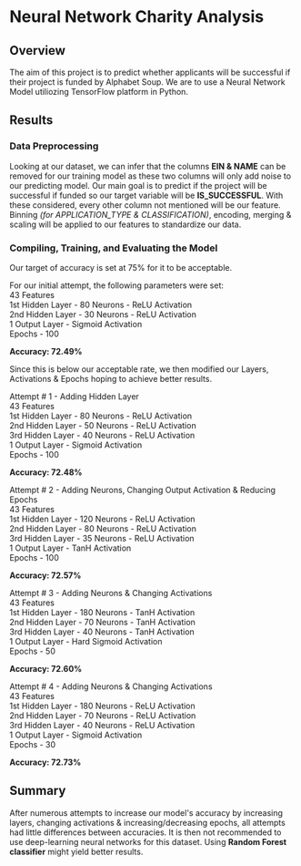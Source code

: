 # __Neural Network Charity Analysis__

## __Overview__
The aim of this project is to predict whether applicants will be successful if their project is funded by Alphabet Soup. We are to use a Neural Network Model utiliozing TensorFlow platform in Python.

## __Results__

### __Data Preprocessing__

Looking at our dataset, we can infer that the columns __EIN & NAME__ can be removed for our training model as these two columns will only add noise to our predicting model. Our main goal is to predict if the project will be successful if funded so our target variable will be __IS_SUCCESSFUL__. With these considered, every other column not mentioned will be our feature. Binning _(for APPLICATION_TYPE & CLASSIFICATION)_, encoding, merging & scaling will be applied to our features  to standardize our data.

### __Compiling, Training, and Evaluating the Model__

Our target of accuracy is set at 75% for it to be acceptable. 

For our initial attempt, the following parameters were set:<br>
43 Features<br>
1st Hidden Layer - 80 Neurons - ReLU Activation<br>
2nd Hidden Layer - 30 Neurons - ReLU Activation<br>
1 Output Layer - Sigmoid Activation<br>
Epochs - 100<br>

__Accuracy: 72.49%__

Since this is below our acceptable rate, we then modified our Layers, Activations & Epochs hoping to achieve better results.

Attempt # 1 - Adding Hidden Layer<br>
43 Features<br>
1st Hidden Layer - 80 Neurons - ReLU Activation<br>
2nd Hidden Layer - 50 Neurons - ReLU Activation<br>
3rd Hidden Layer - 40 Neurons - ReLU Activation<br>
1 Output Layer - Sigmoid Activation<br>
Epochs - 100<br>

__Accuracy: 72.48%__

Attempt # 2 - Adding Neurons, Changing Output Activation & Reducing Epochs<br>
43 Features<br>
1st Hidden Layer - 120 Neurons - ReLU Activation<br>
2nd Hidden Layer - 80 Neurons - ReLU Activation<br>
3rd Hidden Layer - 35 Neurons - ReLU Activation<br>
1 Output Layer - TanH Activation<br>
Epochs - 100<br>

__Accuracy: 72.57%__

Attempt # 3 - Adding Neurons & Changing Activations<br>
43 Features<br>
1st Hidden Layer - 180 Neurons - TanH Activation<br>
2nd Hidden Layer - 70 Neurons - TanH Activation<br>
3rd Hidden Layer - 40 Neurons - TanH Activation<br>
1 Output Layer - Hard Sigmoid Activation<br>
Epochs - 50<br>

__Accuracy: 72.60%__

Attempt # 4 - Adding Neurons & Changing Activations<br>
43 Features<br>
1st Hidden Layer - 180 Neurons - ReLU Activation<br>
2nd Hidden Layer - 70 Neurons - ReLU Activation<br>
3rd Hidden Layer - 40 Neurons - ReLU Activation<br>
1 Output Layer -  Sigmoid Activation<br>
Epochs - 30<br>

__Accuracy: 72.73%__

## __Summary__
After numerous attempts to increase our model's accuracy by increasing layers, changing activations & increasing/decreasing epochs, all attempts had little differences between accuracies. It is then not recommended to use deep-learning neural networks for this dataset. Using __Random Forest classifier__ might yield better results.